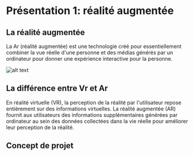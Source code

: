 # Présentation 1: réalité augmentée


## La réalité augmentée

La Ar (réalité augmentée) est une technologie créé pour essentiellement combiner la vue réelle d'une personne et des médias générés par un ordinateur pour donner une expérience interactive pour la personne. 

![alt text](https://www.medicaldevice-network.com/wp-content/uploads/sites/23/2022/01/Augmented-Reality-Technology-Trends.jpg)


## La différence entre Vr et Ar

En réalité virtuelle (VR), la perception de la réalité par l'utilisateur repose entièrement sur des informations virtuelles. La réalité augmentée (AR) fournit aux utilisateurs des informations supplémentaires générées par ordinateur au sein des données collectées dans la vie réelle pour améliorer leur perception de la réalité. 


## Concept de projet

